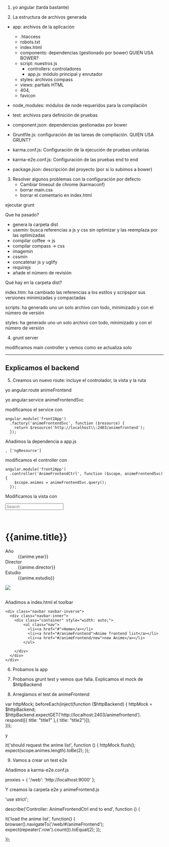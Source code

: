




1. yo angular (tarda bastante)




2. La estructura de archivos generada



- app: archivos de la aplicación
	- .htaccess
	- robots.txt
	- index.html
	- components: dependencias (gestionado por bower) QUIEN USA BOWER?
	- script: nuestros js
		- controllers: controladores
		- app.js: módulo principal y enrutador
	- styles: archivos compass
	- views: partials HTML
	- 404, 
	- favicon






- node_modules: módulos de node requeridos para la compilación




- test: archivos para definición de pruebas




- component.json: dependencias gestionadas por bower




- Gruntfile.js: configuración de las tareas de compilación. QUIEN USA GRUNT?




- karma.conf.js: Configuración de la ejecución de pruebas unitarias




- karma-e2e.conf.js: Configuración de las pruebas end to end




- package.json: descripción del proyecto (por si lo subimos a bower)



3. Resolver algunos problemas con la configuración por defecto
	- Cambiar timeout de chrome (karmaconf) 
	- borrar main.css
	- borrar el comentario <!-- build:css styles/main.css --> en index.html




ejecutar grunt



Que ha pasado?



- genera la carpeta dist
- usemin: busca referencias a js y css sin optimizar y las reemplaza por las optimizadas
- compilar coffee -> js
- compilar compass -> css
- imagemin
- cssmin
- concatenar js y uglify
- requirejs
- añade el número de revisión




Qué hay en la carpeta dist?




index.htm: ha cambiado las referencias a los estilos y scripspor sus versiones minimizadas y compactadas




scripts: ha generado uno un solo archivo con todo, minimizado y con el número de versión




styles: ha generado uno un solo archivo con todo, minimizado y con el número de versión





4. grunt server


modificamos main controller y vemos como se actualiza solo



------------------
Explicamos el backend
------------------



5. Creamos un nuevo route: incluye el controlador, la vista y la ruta 

yo angular:route animeFrontend

yo angular:service animeFrontendSvc




modificamos el service con

	angular.module('front2App')
	  .factory('animeFrontendSvc', function ($resource) {
	    return $resource('http://localhost\\:2403/animefrontend');
	  });




Añadimos la dependencia a app.js

	, ['ngResource']




modificamos el controller con

	angular.module('front2App')
	  .controller('AnimeFrontendCtrl', function ($scope, animeFrontendSvc) {
	    $scope.animes = animeFrontendSvc.query();
	  });



Modificamos la vista con

<input type="text" ng-model="search" style="margin-bottom:30px"
	class="search-query pull-right" placeholder="Search">
<div class="row" ng-repeat="anime in animes | filter:search" 
	class="clearfloat" style="margin-bottom: 30px">
	<div class="span6">
		<h1>{{anime.title}}</h1>
		<dl class="dl-horizontal">
			<dt>Año</dt><dd>{{anime.year}}</dd>
			<dt>Director</dt><dd>{{anime.director}}</dd>
			<dt>Estudio</dt><dd>{{anime.estudio}}</dd>
		</dl>
	</div>
	<div class="span6">
		<img class="screenshot" src="http://localhost:2403/images/{{anime.images[0]}}">
	</div>
</div>



Añadimos a index.html el toolbar

    <div class="navbar navbar-inverse">
      <div class="navbar-inner">
        <div class="container" style="width: auto;">
            <ul class="nav">
              <li><a href="#">Home</a></li>
              <li><a href="#/animeFrontend">Anime frontend list</a></li>
              <li><a href="#/animeFrontend/new">new Anime</a></li>
            </ul>

        </div>
      </div>
    </div>



6. Probamos la app 



7. Probamos grunt test y vemos que falla. Explicamos el mock de $httpBackend



8. Arreglamos el test de animeFrontend

  var httpMock;
  beforeEach(inject(function ($httpBackend) {
    httpMock = $httpBackend;
    $httpBackend.expectGET('http://localhost:2403/animefrontend').
      respond([{ title: "title1" },{ title: "title2"}]);    
  }));

  y 

  it('should request the anime list', function () {
    httpMock.flush();
    expect(scope.animes.length).toBe(2);
  });



9. Vamos a crear un test e2e


Añadimos a karma-e2e.conf.js

proxies = {
	'/web': 'http://localhost:9000'
};


Y creamos la carpeta e2e y animeFrontend.js

'use strict';

describe('Controller: AnimeFrontendCtrl end to end', function () {

  it('load the anime list', function() {
    browser().navigateTo('/web/#/animeFrontend');
    expect(repeater('.row').count()).toEqual(2);
  });


});

